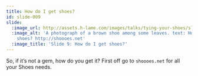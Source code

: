 ```yaml
---
title: How do I get shoes?
id: slide-009
slide:
  :image_url: http://assets.h-lame.com/images/talks/tying-your-shoes/slides/009.jpg
  :image_alt: 'A photograph of a brown shoe among some leaves. text: How do I get
    shoes? http://shoooes.net'
  :image_title: 'Slide 9: How do I get shoes?'
---
```

So, if it’s not a gem, how do you get it?  First off go to `shoooes.net` for all your Shoes needs.
